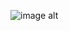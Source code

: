 ![image alt](https://firebasestorage.googleapis.com/v0/b/amigos-2378.appspot.com/o/Github%2F1.png?alt=media&token=d9e79cce-d1ae-4576-a549-5309860a7f9a)
